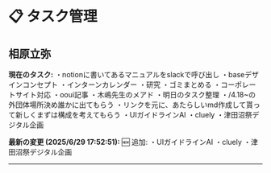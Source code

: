 # 📋 タスク管理

## 相原立弥

**現在のタスク:**
・notionに書いてあるマニュアルをslackで呼び出し
・baseデザインコンセプト
・インターンカレンダー
・研究
・ゴミまとめる
・コーポレートサイト対応
・ooui記事
・木嶋先生のメアド
・明日のタスク整理
・/4.18~の外団体場所決め誰かに出てもらう
・リンクを元に、あたらしいmd作成して貰って新しくまずは構成を考えてもらう
・UIガイドラインAI
・cluely
・津田沼祭デジタル企画

**最新の変更 (2025/6/29 17:52:51):**
🆕 追加:
・UIガイドラインAI
・cluely
・津田沼祭デジタル企画

---

